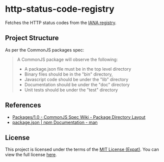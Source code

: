 http-status-code-registry
=========================
Fetches the HTTP status codes from the [IANA registry](https://www.iana.org/assignments/http-status-codes/http-status-codes.xhtml).

Project Structure
-----------------
As per the CommonJS packages spec:
> A CommonJS package will observe the following:
>   * A package.json file must be in the top level directory
>   * Binary files should be in the "bin" directory,
>   * Javascript code should be under the "lib" directory
>   * Documentation should be under the "doc" directory
>   * Unit tests should be under the "test" directory

References
----------
* [Packages/1.0 - CommonJS Spec Wiki - Package Directory Layout](http://wiki.commonjs.org/wiki/Packages/1.0#Package_Directory_Layout)
* [package.json | npm Documentation - man](https://docs.npmjs.com/files/package.json)

License
-------
This project is licensed under the terms of the [MIT License (Expat)](https://tldrlegal.com/l/mit). You can view the full license [here](LICENSE).